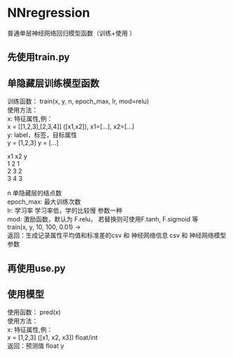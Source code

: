 # NNregression
普通单层神经网络回归模型函数（训练+使用 ）


## 先使用train.py
单隐藏层训练模型函数
----------------
训练函数：  train(x, y, n, epoch_max, lr, mod=relu)  
使用方法：  
x: 特征属性,例：   
x = [[1,2,3],[2,3,4]]  ([x1,x2]), x1=[...], x2=[...]  
y: label，标签，目标属性  
y = [1,2,3]     y = [...]  
  
x1   x2   y  
1    2    1  
2    3    2  
3    4    3  
  
n 单隐藏层的结点数  
epoch_max: 最大训练次数  
lr: 学习率 学习率低，学的比较慢 参数一种  
mod: 激励函数，默认为 F.relu， 若替换则可使用F.tanh, F.sigmoid 等  
train(x, y, 10, 100, 0.01) ->   
返回：生成记录属性平均值和标准差的csv  和 神经网络信息 csv 和 神经网络模型参数  
  
## 再使用use.py
使用模型  
----------------
使用函数： pred(x)  
使用方法：  
x: 特征属性,例：    
x = [1,2,3]     ([x1, x2, x3]) float/int  
返回：预测值 float y  
